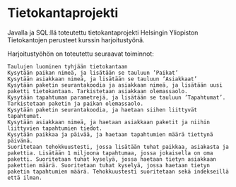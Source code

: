 # Tietokantaprojekti
Javalla ja SQL:llä toteutettu tietokantaprojekti Helsingin Yliopiston Tietokantojen perusteet kurssin harjoitustyönä.

Harjoitustyöhön on toteutettu seuraavat toiminnot:

    Taulujen luominen tyhjään tietokantaan
    Kysytään paikan nimeä, ja lisätään se tauluun ’Paikat’
    Kysytään asiakkaan nimeä, ja lisätään se tauluun ’Asiakkaat’
    Kysytään paketin seurantakoodia ja asiakkaan nimeä, ja lisätään uusi paketti tietokantaan. Tarkistetaan asiakkaan olemassaolo.
    Kysytään tapahtuman parametrejä, ja lisätään se tauluun ’Tapahtumat’. Tarkistetaan paketin ja paikan olemassaolo.
    Kysytään paketin seurantakoodia, ja haetaan siihen liittyvät tapahtumat.
    Kysytään asiakkaan nimeä, ja haetaan asiakkaan paketit ja niihin liittyvien tapahtumien tiedot.
    Kysytään paikkaa ja päivää, ja haetaan tapahtumien määrä tiettynä päivänä.
    Suoritetaan tehokkuustesti, jossa lisätään tuhat paikkaa, asiakasta ja pakettia. Lisätään 1 miljoona tapahtumaa, jossa jokaisella on oma paketti. Suoritetaan tuhat kyselyä, jossa haetaan tietyn asiakkaan pakettien määrä. Suoritetaan tuhat kyselyä, jossa haetaan tietyn paketin tapahtumien määrä. Tehokkuustesti suoritetaan sekä indekseillä että ilman.

